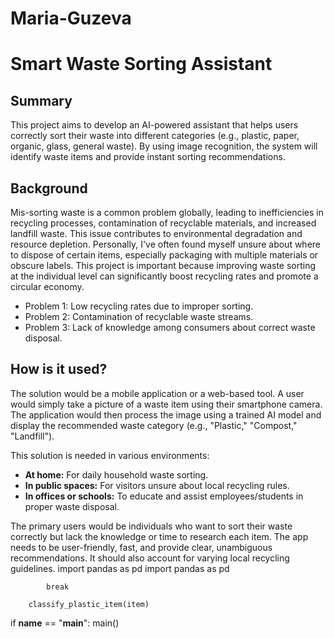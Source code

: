 # Maria-Guzeva
# Smart Waste Sorting Assistant

## Summary
This project aims to develop an AI-powered assistant that helps users correctly sort their waste into different categories (e.g., plastic, paper, organic, glass, general waste). By using image recognition, the system will identify waste items and provide instant sorting recommendations.

## Background
Mis-sorting waste is a common problem globally, leading to inefficiencies in recycling processes, contamination of recyclable materials, and increased landfill waste. This issue contributes to environmental degradation and resource depletion. Personally, I've often found myself unsure about where to dispose of certain items, especially packaging with multiple materials or obscure labels. This project is important because improving waste sorting at the individual level can significantly boost recycling rates and promote a circular economy.

* Problem 1: Low recycling rates due to improper sorting.
* Problem 2: Contamination of recyclable waste streams.
* Problem 3: Lack of knowledge among consumers about correct waste disposal.

## How is it used?
The solution would be a mobile application or a web-based tool. A user would simply take a picture of a waste item using their smartphone camera. The application would then process the image using a trained AI model and display the recommended waste category (e.g., "Plastic," "Compost," "Landfill").

This solution is needed in various environments:
* **At home:** For daily household waste sorting.
* **In public spaces:** For visitors unsure about local recycling rules.
* **In offices or schools:** To educate and assist employees/students in proper waste disposal.

The primary users would be individuals who want to sort their waste correctly but lack the knowledge or time to research each item. The app needs to be user-friendly, fast, and provide clear, unambiguous recommendations. It should also account for varying local recycling guidelines.
import pandas as pd
import pandas as pd

            break

        classify_plastic_item(item)

if __name__ == "__main__":
    main()
